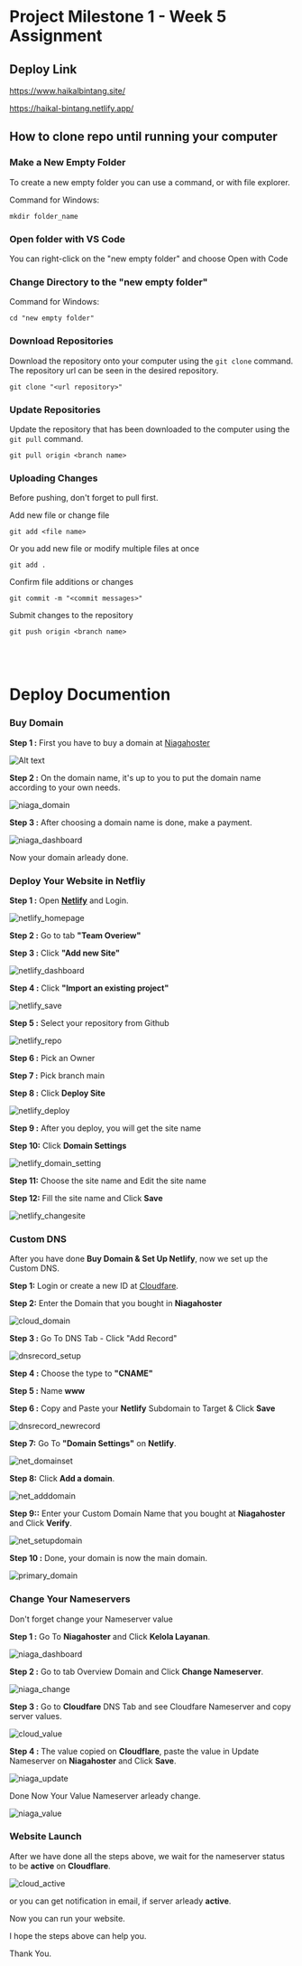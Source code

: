 # Project Milestone 1 - Week 5 Assignment

## Deploy Link

https://www.haikalbintang.site/

https://haikal-bintang.netlify.app/

## How to clone repo until running your computer

### Make a New Empty Folder

To create a new empty folder you can use a command, or with file explorer.

Command for Windows:

```
mkdir folder_name
```

### Open folder with VS Code

You can right-click on the "new empty folder" and choose Open with Code

### Change Directory to the "new empty folder"

Command for Windows:

```
cd "new empty folder"
```

### Download Repositories

Download the repository onto your computer using the `git clone` command. The repository url can be seen in the desired repository.

```
git clone "<url repository>"
```

### Update Repositories

Update the repository that has been downloaded to the computer using the `git pull` command.

```
git pull origin <branch name>
```

### Uploading Changes

Before pushing, don't forget to pull first.

Add new file or change file

```
git add <file name>
```

Or you add new file or modify multiple files at once

```
git add .
```

Confirm file additions or changes

```
git commit -m "<commit messages>"
```

Submit changes to the repository

```
git push origin <branch name>
```

<br>
<br>

# Deploy Documention

### Buy Domain

**Step 1 :** First you have to buy a domain at [Niagahoster](https://www.niagahoster.co.id/)

![Alt text](assets/Screenshot%20(285).png)

**Step 2 :** On the domain name, it's up to you to put the domain name according to your own needs.

![niaga_domain](assets/Screenshot%20(286).png)

**Step 3 :** After choosing a domain name is done, make a payment.

![niaga_dashboard](assets/Screenshot%20(287).png)

Now your domain arleady done.

### Deploy Your Website in Netfliy

**Step 1 :** Open **[Netlify](https://app.netlify.com/)** and Login.

![netlify_homepage](assets/Screenshot%20(291).png)

**Step 2 :** Go to tab **"Team Overiew"**

**Step 3 :** Click **"Add new Site"**

![netlify_dashboard](assets/Screenshot%20(291).png)

**Step 4 :** Click **"Import an existing project"**

![netlify_save](assets/Screenshot%20(316).png)

**Step 5 :** Select your repository from Github

![netlify_repo](assets/Screenshot%20(293).png)

**Step 6 :** Pick an Owner

**Step 7 :** Pick branch main

**Step 8 :** Click **Deploy Site**

![netlify_deploy](assets/Screenshot%20(294).png)

**Step 9 :** After you deploy, you will get the site name

**Step 10:** Click **Domain Settings**

![netlify_domain_setting](assets/Screenshot%20(295).png)

**Step 11:** Choose the site name and Edit the site name

**Step 12:** Fill the site name and Click **Save**

![netlify_changesite](assets/Screenshot%20(297).png)

### Custom DNS

After you have done **Buy Domain & Set Up Netlify**, now we set up the Custom DNS.

**Step 1:** Login or create a new ID at [Cloudfare](https://www.cloudflare.com/).

**Step 2:** Enter the Domain that you bought in **Niagahoster**

![cloud_domain](assets/Screenshot%20(301).png)

**Step 3 :** Go To DNS Tab - Click "Add Record"

![dnsrecord_setup](assets/Screenshot%20(305).png)

**Step 4 :** Choose the type to **"CNAME"**

**Step 5 :** Name **www**

**Step 6 :** Copy and Paste your **Netlify** Subdomain to Target & Click **Save**

![dnsrecord_newrecord](assets/Screenshot%20(305).png)

**Step 7:** Go To **"Domain Settings"** on **Netlify**.

![net_domainset](assets/Screenshot%20(306).png)

**Step 8:** Click **Add a domain**.

![net_adddomain](assets/Screenshot%20(307).png)

**Step 9::** Enter your Custom Domain Name that you bought at **Niagahoster** and Click **Verify**.

![net_setupdomain](assets/Screenshot%20(308).png)

**Step 10 :** Done, your domain is now the main domain.

![primary_domain](assets/Screenshot%20(308).png)

### Change Your Nameservers

Don't forget change your Nameserver value

**Step 1 :** Go To **Niagahoster** and Click **Kelola Layanan**.

![niaga_dashboard](assets/Screenshot%20(309).png)

**Step 2 :** Go to tab Overview Domain and Click **Change Nameserver**.

![niaga_change](assets/Screenshot%20(311).png)

**Step 3 :** Go to **Cloudfare** DNS Tab and see Cloudfare Nameserver and copy server values.

![cloud_value](assets/Screenshot%20(312).png)

**Step 4 :** The value copied on **Cloudflare**, paste the value in Update Nameserver on **Niagahoster** and Click **Save**.

![niaga_update](assets/Screenshot%20(312).png)

Done Now Your Value Nameserver arleady change.

![niaga_value](assets/Screenshot%20(315).png)

### Website Launch

After we have done all the steps above, we wait for the nameserver status to be **active** on **Cloudflare**.

![cloud_active](assets/Screenshot%20(315).png)

or you can get notification in email, if server arleady **active**.

Now you can run your website.

I hope the steps above can help you.

Thank You.
